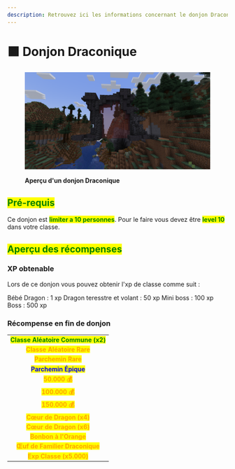 ```yaml
---
description: Retrouvez ici les informations concernant le donjon Draconique
---
```


# 🟧 Donjon Draconique

<figure><img src="../../.gitbook/assets/Portail_Draconique.png" alt=""><figcaption><p><strong>Aperçu d'un donjon Draconique</strong></p></figcaption></figure>

## <mark style="color:green;"> Pré-requis </mark>

Ce donjon est <mark style="color:green;">**limiter a 10 personnes**</mark>. Pour le faire vous devez être <mark style="color:green;">**level 10**</mark> dans votre classe.

## <mark style="color:green;">Aperçu des récompenses</mark>

### XP obtenable
Lors de ce donjon vous pouvez obtenir l'xp de classe comme suit : 

Bébé Dragon : 1 xp
Dragon teresstre et volant : 50 xp
Mini boss : 100 xp
Boss : 500 xp

### Récompense en fin de donjon

|                                                                                   |
|:---------------------------------------------------------------------------------:|
| <mark style="color:green;"><strong>Classe Aléatoire Commune (x2)</strong></mark>  |
| <mark style="color:orange;"><strong>Classe Aléatoire Rare</strong></mark>         |
| <mark style="color:orange;"><strong>Parchemin Rare</strong></mark>                |
| <mark style="color:blue;"><strong>Parchemin Épique</strong></mark>                |
| <mark style="color:orange;"><strong>50.000 💰</strong></mark>                     |
| <mark style="color:orange;"><strong>100.000 💰</strong></mark>                    |
| <mark style="color:orange;"><strong>150.000 💰</strong></mark>                    |
| <mark style="color:orange;"><strong>Cœur de Dragon (x4)</strong></mark>           |
| <mark style="color:orange;"><strong>Cœur de Dragon (x6)</strong></mark>           |
| <mark style="color:orange;"><strong>Bonbon à l'Orange</strong></mark>             |
| <mark style="color:orange;"><strong>Œuf de Familier Draconique</strong></mark>    |
| <mark style="color:orange;"><strong>Exp Classe (x5.000)</strong></mark>           |
